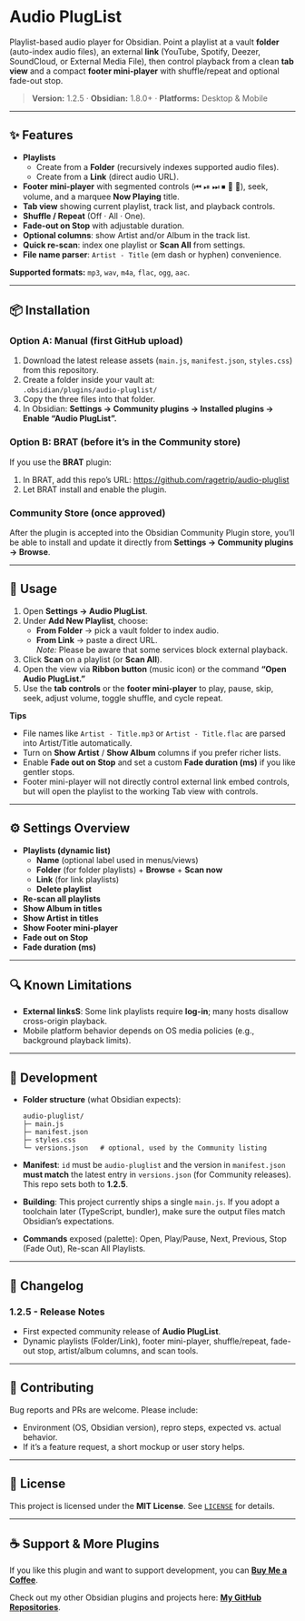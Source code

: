 # Audio PlugList

Playlist-based audio player for Obsidian. Point a playlist at a vault **folder** (auto-index audio files), an external **link** (YouTube, Spotify, Deezer, SoundCloud, or External Media File), then control playback from a clean **tab view** and a compact **footer mini-player** with shuffle/repeat and optional fade-out stop.

> **Version:** 1.2.5 · **Obsidian:** 1.8.0+ · **Platforms:** Desktop & Mobile

---

## ✨ Features

- **Playlists**
  - Create from a **Folder** (recursively indexes supported audio files).
  - Create from a **Link** (direct audio URL).
- **Footer mini-player** with segmented controls (⏮ ⏯ ⏭ ⏹ 🔀 🔁), seek, volume, and a marquee **Now Playing** title.
- **Tab view** showing current playlist, track list, and playback controls.
- **Shuffle / Repeat** (Off · All · One).
- **Fade-out on Stop** with adjustable duration.
- **Optional columns**: show Artist and/or Album in the track list.
- **Quick re-scan**: index one playlist or **Scan All** from settings.
- **File name parser**: `Artist - Title` (em dash or hyphen) convenience.

**Supported formats:** `mp3`, `wav`, `m4a`, `flac`, `ogg`, `aac`.

---

## 📦 Installation

### Option A: Manual (first GitHub upload)
1. Download the latest release assets (`main.js`, `manifest.json`, `styles.css`) from this repository.
2. Create a folder inside your vault at:  
   `.obsidian/plugins/audio-pluglist/`
3. Copy the three files into that folder.
4. In Obsidian: **Settings → Community plugins → Installed plugins → Enable “Audio PlugList”.**

### Option B: BRAT (before it’s in the Community store)
If you use the **BRAT** plugin:
1. In BRAT, add this repo’s URL: https://github.com/ragetrip/audio-pluglist
2. Let BRAT install and enable the plugin.

### Community Store (once approved)
After the plugin is accepted into the Obsidian Community Plugin store, you’ll be able to install and update it directly from **Settings → Community plugins → Browse**.

---

## 🚀 Usage

1. Open **Settings → Audio PlugList**.
2. Under **Add New Playlist**, choose:
   - **From Folder** → pick a vault folder to index audio.
   - **From Link** → paste a direct URL.  
     *Note:* Please be aware that some services block external playback.
3. Click **Scan** on a playlist (or **Scan All**).
4. Open the view via **Ribbon button** (music icon) or the command **“Open Audio PlugList.”**
5. Use the **tab controls** or the **footer mini-player** to play, pause, skip, seek, adjust volume, toggle shuffle, and cycle repeat.

**Tips**  
- File names like `Artist - Title.mp3` or `Artist - Title.flac` are parsed into Artist/Title automatically.
- Turn on **Show Artist** / **Show Album** columns if you prefer richer lists.
- Enable **Fade out on Stop** and set a custom **Fade duration (ms)** if you like gentler stops.
- Footer mini-player will not directly control external link embed controls, but will open the playlist to the working Tab view with controls.

---

## ⚙️ Settings Overview

- **Playlists (dynamic list)**
  - **Name** (optional label used in menus/views)
  - **Folder** (for folder playlists) + **Browse** + **Scan now**
  - **Link** (for link playlists)
  - **Delete playlist**
- **Re-scan all playlists**
- **Show Album in titles**
- **Show Artist in titles**
- **Show Footer mini-player**
- **Fade out on Stop**
- **Fade duration (ms)**

---

## 🔍 Known Limitations

- **External linksS**: Some link playlists require **log-in**; many hosts disallow cross-origin playback.
- Mobile platform behavior depends on OS media policies (e.g., background playback limits).

---

## 🧰 Development

- **Folder structure** (what Obsidian expects):
  ```text
  audio-pluglist/
  ├─ main.js
  ├─ manifest.json
  ├─ styles.css
  └─ versions.json   # optional, used by the Community listing
  ```

- **Manifest**: `id` must be `audio-pluglist` and the version in `manifest.json` **must match** the latest entry in `versions.json` (for Community releases). This repo sets both to **1.2.5**.

- **Building**: This project currently ships a single `main.js`. If you adopt a toolchain later (TypeScript, bundler), make sure the output files match Obsidian’s expectations.

- **Commands** exposed (palette): Open, Play/Pause, Next, Previous, Stop (Fade Out), Re-scan All Playlists.

---

## 📝 Changelog

### 1.2.5 - Release Notes
- First expected community release of **Audio PlugList**.
- Dynamic playlists (Folder/Link), footer mini-player, shuffle/repeat, fade-out stop, artist/album columns, and scan tools.

---

## 🤝 Contributing

Bug reports and PRs are welcome. Please include:
- Environment (OS, Obsidian version), repro steps, expected vs. actual behavior.
- If it’s a feature request, a short mockup or user story helps.

---

## 📄 License

This project is licensed under the **MIT License**. See [`LICENSE`](./LICENSE) for details.


---

## ☕ Support & More Plugins

If you like this plugin and want to support development, you can [**Buy Me a Coffee**](https://buymeacoffee.com/ragetrip).  

Check out my other Obsidian plugins and projects here: [**My GitHub Repositories**](https://github.com/ragetrip?tab=repositories).